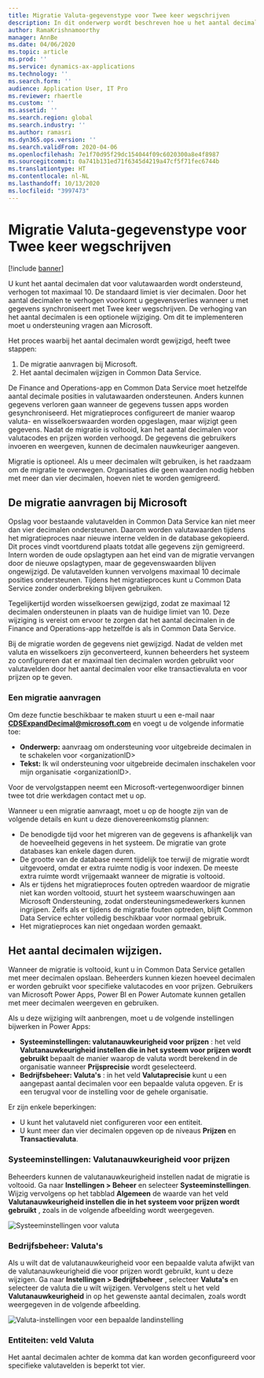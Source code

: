 ```yaml
---
title: Migratie Valuta-gegevenstype voor Twee keer wegschrijven
description: In dit onderwerp wordt beschreven hoe u het aantal decimalen wijzigt dat door Twee keer wegschrijven wordt ondersteund voor valuta.
author: RamaKrishnamoorthy
manager: AnnBe
ms.date: 04/06/2020
ms.topic: article
ms.prod: ''
ms.service: dynamics-ax-applications
ms.technology: ''
ms.search.form: ''
audience: Application User, IT Pro
ms.reviewer: rhaertle
ms.custom: ''
ms.assetid: ''
ms.search.region: global
ms.search.industry: ''
ms.author: ramasri
ms.dyn365.ops.version: ''
ms.search.validFrom: 2020-04-06
ms.openlocfilehash: 7e1f70d95f29dc154044f09c6020300a8e4f8987
ms.sourcegitcommit: 0a741b131ed71f6345d4219a47cf5f71fec6744b
ms.translationtype: HT
ms.contentlocale: nl-NL
ms.lasthandoff: 10/13/2020
ms.locfileid: "3997473"
---
```

# <a name="currency-data-type-migration-for-dual-write"></a>Migratie Valuta-gegevenstype voor Twee keer wegschrijven

[!include [banner](../../includes/banner.md)]

U kunt het aantal decimalen dat voor valutawaarden wordt ondersteund, verhogen tot maximaal 10. De standaard limiet is vier decimalen. Door het aantal decimalen te verhogen voorkomt u gegevensverlies wanneer u met gegevens synchroniseert met Twee keer wegschrijven. De verhoging van het aantal decimalen is een optionele wijziging. Om dit te implementeren moet u ondersteuning vragen aan Microsoft.

Het proces waarbij het aantal decimalen wordt gewijzigd, heeft twee stappen:

1. De migratie aanvragen bij Microsoft.
2. Het aantal decimalen wijzigen in Common Data Service.

De Finance and Operations-app en Common Data Service moet hetzelfde aantal decimale posities in valutawaarden ondersteunen. Anders kunnen gegevens verloren gaan wanneer de gegevens tussen apps worden gesynchroniseerd. Het migratieproces configureert de manier waarop valuta- en wisselkoerswaarden worden opgeslagen, maar wijzigt geen gegevens. Nadat de migratie is voltooid, kan het aantal decimalen voor valutacodes en prijzen worden verhoogd. De gegevens die gebruikers invoeren en weergeven, kunnen de decimalen nauwkeuriger aangeven.

Migratie is optioneel. Als u meer decimalen wilt gebruiken, is het raadzaam om de migratie te overwegen. Organisaties die geen waarden nodig hebben met meer dan vier decimalen, hoeven niet te worden gemigreerd.

## <a name="requesting-migration-from-microsoft"></a>De migratie aanvragen bij Microsoft

Opslag voor bestaande valutavelden in Common Data Service kan niet meer dan vier decimalen ondersteunen. Daarom worden valutawaarden tijdens het migratieproces naar nieuwe interne velden in de database gekopieerd. Dit proces vindt voortdurend plaats totdat alle gegevens zijn gemigreerd. Intern worden de oude opslagtypen aan het eind van de migratie vervangen door de nieuwe opslagtypen, maar de gegevenswaarden blijven ongewijzigd. De valutavelden kunnen vervolgens maximaal 10 decimale posities ondersteunen. Tijdens het migratieproces kunt u Common Data Service zonder onderbreking blijven gebruiken.

Tegelijkertijd worden wisselkoersen gewijzigd, zodat ze maximaal 12 decimalen ondersteunen in plaats van de huidige limiet van 10. Deze wijziging is vereist om ervoor te zorgen dat het aantal decimalen in de Finance and Operations-app hetzelfde is als in Common Data Service.

Bij de migratie worden de gegevens niet gewijzigd. Nadat de velden met valuta en wisselkoers zijn geconverteerd, kunnen beheerders het systeem zo configureren dat er maximaal tien decimalen worden gebruikt voor valutavelden door het aantal decimalen voor elke transactievaluta en voor prijzen op te geven.

### <a name="request-a-migration"></a>Een migratie aanvragen

Om deze functie beschikbaar te maken stuurt u een e-mail naar **CDSExpandDecimal@microsoft.com** en voegt u de volgende informatie toe:

+ **Onderwerp:** aanvraag om ondersteuning voor uitgebreide decimalen in te schakelen voor \<organizationID\>
+ **Tekst:** Ik wil ondersteuning voor uitgebreide decimalen inschakelen voor mijn organisatie \<organizationID\>.

Voor de vervolgstappen neemt een Microsoft-vertegenwoordiger binnen twee tot drie werkdagen contact met u op.

Wanneer u een migratie aanvraagt, moet u op de hoogte zijn van de volgende details en kunt u deze dienovereenkomstig plannen:

+ De benodigde tijd voor het migreren van de gegevens is afhankelijk van de hoeveelheid gegevens in het systeem. De migratie van grote databases kan enkele dagen duren.
+ De grootte van de database neemt tijdelijk toe terwijl de migratie wordt uitgevoerd, omdat er extra ruimte nodig is voor indexen. De meeste extra ruimte wordt vrijgemaakt wanneer de migratie is voltooid.
+ Als er tijdens het migratieproces fouten optreden waardoor de migratie niet kan worden voltooid, stuurt het systeem waarschuwingen aan Microsoft Ondersteuning, zodat ondersteuningsmedewerkers kunnen ingrijpen. Zelfs als er tijdens de migratie fouten optreden, blijft Common Data Service echter volledig beschikbaar voor normaal gebruik.
+ Het migratieproces kan niet ongedaan worden gemaakt.

## <a name="changing-the-number-of-decimal-places"></a>Het aantal decimalen wijzigen.

Wanneer de migratie is voltooid, kunt u in Common Data Service getallen met meer decimalen opslaan. Beheerders kunnen kiezen hoeveel decimalen er worden gebruikt voor specifieke valutacodes en voor prijzen. Gebruikers van Microsoft Power Apps, Power BI en Power Automate kunnen getallen met meer decimalen weergeven en gebruiken.

Als u deze wijziging wilt aanbrengen, moet u de volgende instellingen bijwerken in Power Apps:

+ **Systeeminstellingen: valutanauwkeurigheid voor prijzen** : het veld **Valutanauwkeurigheid instellen die in het systeem voor prijzen wordt gebruikt** bepaalt de manier waarop de valuta wordt berekend in de organisatie wanneer **Prijsprecisie** wordt geselecteerd.
+ **Bedrijfsbeheer: Valuta's** : in het veld **Valutaprecisie** kunt u een aangepast aantal decimalen voor een bepaalde valuta opgeven. Er is een terugval voor de instelling voor de gehele organisatie.

Er zijn enkele beperkingen:

+ U kunt het valutaveld niet configureren voor een entiteit.
+ U kunt meer dan vier decimalen opgeven op de niveaus **Prijzen** en **Transactievaluta**.

### <a name="system-settings-currency-precision-for-pricing"></a>Systeeminstellingen: Valutanauwkeurigheid voor prijzen

Beheerders kunnen de valutanauwkeurigheid instellen nadat de migratie is voltooid. Ga naar **Instellingen \> Beheer** en selecteer **Systeeminstellingen**. Wijzig vervolgens op het tabblad **Algemeen** de waarde van het veld **Valutanauwkeurigheid instellen die in het systeem voor prijzen wordt gebruikt** , zoals in de volgende afbeelding wordt weergegeven.

![Systeeminstellingen voor valuta](media/currency-system-settings.png)

### <a name="business-management-currencies"></a>Bedrijfsbeheer: Valuta's

Als u wilt dat de valutanauwkeurigheid voor een bepaalde valuta afwijkt van de valutanauwkeurigheid die voor prijzen wordt gebruikt, kunt u deze wijzigen. Ga naar **Instellingen \> Bedrijfsbeheer** , selecteer **Valuta's** en selecteer de valuta die u wilt wijzigen. Vervolgens stelt u het veld **Valutanauwkeurigheid** in op het gewenste aantal decimalen, zoals wordt weergegeven in de volgende afbeelding.

![Valuta-instellingen voor een bepaalde landinstelling](media/specific-currency.png)

### <a name="entities-currency-field"></a>Entiteiten: veld Valuta

Het aantal decimalen achter de komma dat kan worden geconfigureerd voor specifieke valutavelden is beperkt tot vier.
